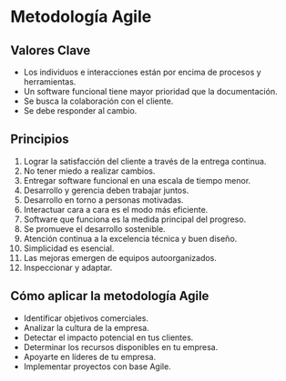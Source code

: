 # Metodología Agile

## Valores Clave

* Los individuos e interacciones están por encima de procesos y herramientas.
* Un software funcional tiene mayor prioridad que la documentación.
* Se busca la colaboración con el cliente.
* Se debe responder al cambio.

## Principios

1. Lograr la satisfacción del cliente a través de la entrega continua.
2. No tener miedo a realizar cambios.
3. Entregar software funcional en una escala de tiempo menor.
4. Desarrollo y gerencia deben trabajar juntos.
5. Desarrollo en torno a personas motivadas.
6. Interactuar cara a cara es el modo más eficiente.
7. Software que funciona es la medida principal del progreso.
8. Se promueve el desarrollo sostenible.
9. Atención continua a la excelencia técnica y buen diseño.
10. Simplicidad es esencial.
11. Las mejoras emergen de equipos autoorganizados.
12. Inspeccionar y adaptar.

## Cómo aplicar la metodología Agile

* Identificar objetivos comerciales.
* Analizar la cultura de la empresa.
* Detectar el impacto potencial en tus clientes.
* Determinar los recursos disponibles en tu empresa.
* Apoyarte en líderes de tu empresa.
* Implementar proyectos con base Agile.




